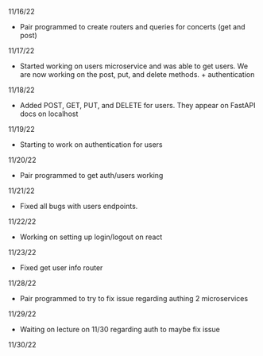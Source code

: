 11/16/22

- Pair programmed to create routers and queries for concerts (get and post)

11/17/22

- Started working on users microservice and was able to get users. We are now working on the post, put, and delete methods. + authentication


11/18/22

- Added POST, GET, PUT, and DELETE for users. They appear on FastAPI docs on localhost

11/19/22

- Starting to work on authentication for users

11/20/22

- Pair programmed to get auth/users working

11/21/22

- Fixed all bugs with users endpoints.

11/22/22

- Working on setting up login/logout on react

11/23/22

- Fixed get user info router

11/28/22
- Pair programmed to try to fix issue regarding authing 2 microservices

11/29/22
- Waiting on lecture on 11/30 regarding auth to maybe fix issue

11/30/22

